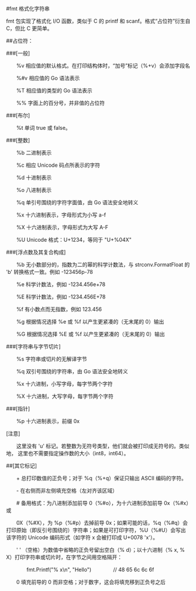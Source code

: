 
#fmt 格式化字符串

fmt 包实现了格式化 I/O 函数，类似于 C 的 printf 和 scanf。格式“占位符”衍生自 C，但比 C 更简单。

##占位符：

###[一般]

　　%v	相应值的默认格式。在打印结构体时，“加号”标记（%+v）会添加字段名

　　%#v	相应值的 Go 语法表示

　　%T	相应值的类型的 Go 语法表示

　　%%	字面上的百分号，并非值的占位符

###[布尔]

　　%t	单词 true 或 false。

###[整数]

　　%b	二进制表示

　　%c	相应 Unicode 码点所表示的字符

　　%d	十进制表示

　　%o	八进制表示

　　%q	单引号围绕的字符字面值，由 Go 语法安全地转义

　　%x	十六进制表示，字母形式为小写 a-f

　　%X	十六进制表示，字母形式为大写 A-F

　　%U	Unicode 格式：U+1234，等同于 "U+%04X"

###[浮点数及其复合构成]

　　%b	无小数部分的，指数为二的幂的科学计数法，与 strconv.FormatFloat 的 'b' 转换格式一致。例如 -123456p-78

　　%e	科学计数法，例如 -1234.456e+78

　　%E	科学计数法，例如 -1234.456E+78

　　%f	有小数点而无指数，例如 123.456

　　%g	根据情况选择 %e 或 %f 以产生更紧凑的（无末尾的 0）输出

　　%G	根据情况选择 %E 或 %f 以产生更紧凑的（无末尾的 0）输出

###[字符串与字节切片]

　　%s	字符串或切片的无解译字节

　　%q	双引号围绕的字符串，由 Go 语法安全地转义

　　%x	十六进制，小写字母，每字节两个字符

　　%X	十六进制，大写字母，每字节两个字符

###[指针]

　　%p	十六进制表示，前缀 0x


[注意]

　　这里没有 'u' 标记。若整数为无符号类型，他们就会被打印成无符号的。类似地， 这里也不需要指定操作数的大小（int8，int64）。


##[其它标记]

　　+	总打印数值的正负号；对于 %q（%+q）保证只输出 ASCII 编码的字符。

　　-	在右侧而非左侧填充空格（左对齐该区域）

　　#	备用格式：为八进制添加前导 0（%#o），为十六进制添加前导 0x（%#x）或

　　0X（%#X），为 %p（%#p）去掉前导 0x；如果可能的话，%q（%#q）会打印原始（即反引号围绕的）字符串；如果是可打印字符，%U（%#U）会写出该字符的 Unicode 编码形式（如字符 x 会被打印成 U+0078 'x'）。

　　' '	（空格）为数值中省略的正负号留出空白（% d）；以十六进制（% x, % X）打印字符串或切片时，在字节之间用空格隔开：

　　　　fmt.Printf("% x\n", "Hello")
　　　　// 48 65 6c 6c 6f

　　0	填充前导的 0 而非空格；对于数字，这会将填充移到正负号之后

